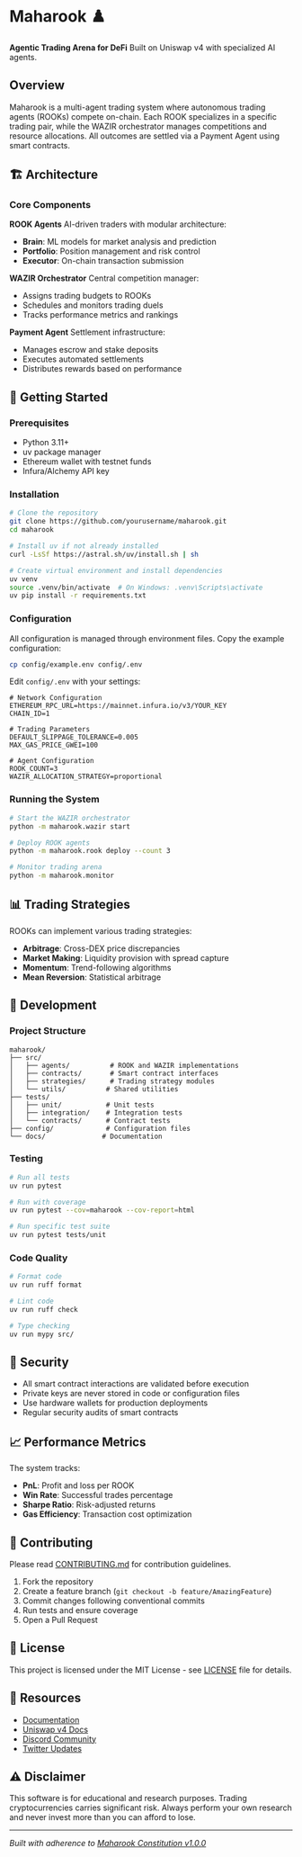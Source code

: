 # Maharook ♟️

**Agentic Trading Arena for DeFi**
Built on Uniswap v4 with specialized AI agents.

## Overview

Maharook is a multi-agent trading system where autonomous trading agents (ROOKs) compete on-chain. Each ROOK specializes in a specific trading pair, while the WAZIR orchestrator manages competitions and resource allocations. All outcomes are settled via a Payment Agent using smart contracts.

## 🏗️ Architecture

### Core Components

**ROOK Agents**
AI-driven traders with modular architecture:
- **Brain**: ML models for market analysis and prediction
- **Portfolio**: Position management and risk control
- **Executor**: On-chain transaction submission

**WAZIR Orchestrator**
Central competition manager:
- Assigns trading budgets to ROOKs
- Schedules and monitors trading duels
- Tracks performance metrics and rankings

**Payment Agent**
Settlement infrastructure:
- Manages escrow and stake deposits
- Executes automated settlements
- Distributes rewards based on performance

## 🚀 Getting Started

### Prerequisites

- Python 3.11+
- uv package manager
- Ethereum wallet with testnet funds
- Infura/Alchemy API key

### Installation

```bash
# Clone the repository
git clone https://github.com/yourusername/maharook.git
cd maharook

# Install uv if not already installed
curl -LsSf https://astral.sh/uv/install.sh | sh

# Create virtual environment and install dependencies
uv venv
source .venv/bin/activate  # On Windows: .venv\Scripts\activate
uv pip install -r requirements.txt
```

### Configuration

All configuration is managed through environment files. Copy the example configuration:

```bash
cp config/example.env config/.env
```

Edit `config/.env` with your settings:

```env
# Network Configuration
ETHEREUM_RPC_URL=https://mainnet.infura.io/v3/YOUR_KEY
CHAIN_ID=1

# Trading Parameters
DEFAULT_SLIPPAGE_TOLERANCE=0.005
MAX_GAS_PRICE_GWEI=100

# Agent Configuration
ROOK_COUNT=3
WAZIR_ALLOCATION_STRATEGY=proportional
```

### Running the System

```bash
# Start the WAZIR orchestrator
python -m maharook.wazir start

# Deploy ROOK agents
python -m maharook.rook deploy --count 3

# Monitor trading arena
python -m maharook.monitor
```

## 📊 Trading Strategies

ROOKs can implement various trading strategies:

- **Arbitrage**: Cross-DEX price discrepancies
- **Market Making**: Liquidity provision with spread capture
- **Momentum**: Trend-following algorithms
- **Mean Reversion**: Statistical arbitrage

## 🔧 Development

### Project Structure

```
maharook/
├── src/
│   ├── agents/          # ROOK and WAZIR implementations
│   ├── contracts/       # Smart contract interfaces
│   ├── strategies/      # Trading strategy modules
│   └── utils/          # Shared utilities
├── tests/
│   ├── unit/           # Unit tests
│   ├── integration/    # Integration tests
│   └── contracts/      # Contract tests
├── config/             # Configuration files
└── docs/              # Documentation
```

### Testing

```bash
# Run all tests
uv run pytest

# Run with coverage
uv run pytest --cov=maharook --cov-report=html

# Run specific test suite
uv run pytest tests/unit
```

### Code Quality

```bash
# Format code
uv run ruff format

# Lint code
uv run ruff check

# Type checking
uv run mypy src/
```

## 🔐 Security

- All smart contract interactions are validated before execution
- Private keys are never stored in code or configuration files
- Use hardware wallets for production deployments
- Regular security audits of smart contracts

## 📈 Performance Metrics

The system tracks:
- **PnL**: Profit and loss per ROOK
- **Win Rate**: Successful trades percentage
- **Sharpe Ratio**: Risk-adjusted returns
- **Gas Efficiency**: Transaction cost optimization

## 🤝 Contributing

Please read [CONTRIBUTING.md](docs/CONTRIBUTING.md) for contribution guidelines.

1. Fork the repository
2. Create a feature branch (`git checkout -b feature/AmazingFeature`)
3. Commit changes following conventional commits
4. Run tests and ensure coverage
5. Open a Pull Request

## 📄 License

This project is licensed under the MIT License - see [LICENSE](LICENSE) file for details.

## 🔗 Resources

- [Documentation](https://maharook.readthedocs.io)
- [Uniswap v4 Docs](https://docs.uniswap.org/contracts/v4/overview)
- [Discord Community](https://discord.gg/maharook)
- [Twitter Updates](https://twitter.com/maharook)

## ⚠️ Disclaimer

This software is for educational and research purposes. Trading cryptocurrencies carries significant risk. Always perform your own research and never invest more than you can afford to lose.

---

*Built with adherence to [Maharook Constitution v1.0.0](.specify/memory/constitution.md)*